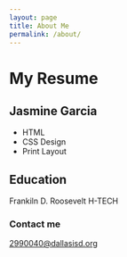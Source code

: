 ```yaml
---
layout: page
title: About Me
permalink: /about/
---
```


<h1>My Resume</h1>
<h2>Jasmine Garcia</h2>

<ul>
  <li>HTML</li>
   <li>CSS Design</li>
  <li>Print Layout</li>
  
</ul>

<h2>Education</h2>
<p>Frankiln D. Roosevelt H-TECH</p>

### Contact me

[2990040@dallasisd.org](mailto:2990040@dallasisd.org)
